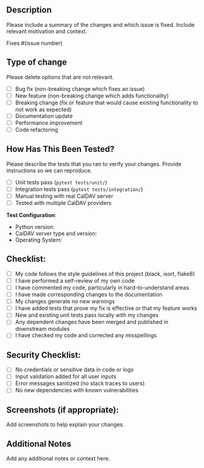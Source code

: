 ## Description
Please include a summary of the changes and which issue is fixed. Include relevant motivation and context.

Fixes #(issue number)

## Type of change
Please delete options that are not relevant.

- [ ] Bug fix (non-breaking change which fixes an issue)
- [ ] New feature (non-breaking change which adds functionality)
- [ ] Breaking change (fix or feature that would cause existing functionality to not work as expected)
- [ ] Documentation update
- [ ] Performance improvement
- [ ] Code refactoring

## How Has This Been Tested?
Please describe the tests that you ran to verify your changes. Provide instructions so we can reproduce.

- [ ] Unit tests pass (`pytest tests/unit/`)
- [ ] Integration tests pass (`pytest tests/integration/`)
- [ ] Manual testing with real CalDAV server
- [ ] Tested with multiple CalDAV providers

**Test Configuration**:
* Python version:
* CalDAV server type and version:
* Operating System:

## Checklist:
- [ ] My code follows the style guidelines of this project (black, isort, flake8)
- [ ] I have performed a self-review of my own code
- [ ] I have commented my code, particularly in hard-to-understand areas
- [ ] I have made corresponding changes to the documentation
- [ ] My changes generate no new warnings
- [ ] I have added tests that prove my fix is effective or that my feature works
- [ ] New and existing unit tests pass locally with my changes
- [ ] Any dependent changes have been merged and published in downstream modules
- [ ] I have checked my code and corrected any misspellings

## Security Checklist:
- [ ] No credentials or sensitive data in code or logs
- [ ] Input validation added for all user inputs
- [ ] Error messages sanitized (no stack traces to users)
- [ ] No new dependencies with known vulnerabilities

## Screenshots (if appropriate):
Add screenshots to help explain your changes.

## Additional Notes
Add any additional notes or context here.
